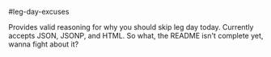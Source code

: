 #leg-day-excuses

Provides valid reasoning for why you should skip leg day today. Currently accepts JSON, JSONP, and HTML. So what, the README isn't complete yet, wanna fight about it?
